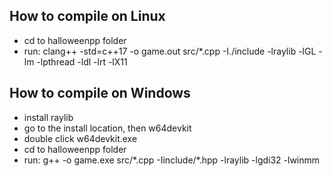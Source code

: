 ## How to compile on Linux
- cd to halloweenpp folder
- run: clang++ -std=c++17 -o game.out src/*.cpp -I./include -lraylib -lGL -lm -lpthread -ldl -lrt -lX11

## How to compile on Windows
- install raylib
- go to the install location, then w64devkit
- double click w64devkit.exe
- cd to halloweenpp folder
- run: g++ -o game.exe src/\*.cpp -Iinclude/\*.hpp -lraylib -lgdi32 -lwinmm
